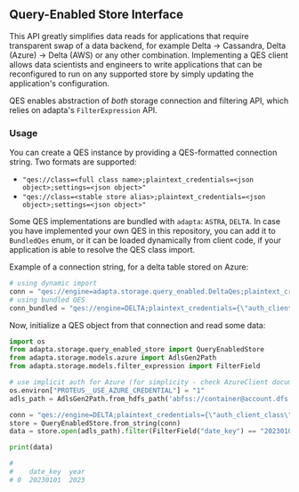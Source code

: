 ## Query-Enabled Store Interface

This API greatly simplifies data reads for applications that require transparent swap of a data backend, for example Delta -> Cassandra, Delta (Azure) -> Delta (AWS) or any other combination. Implementing a QES client allows data scientists and engineers to write applications that can be reconfigured to run on any supported store by simply updating the application's configuration.

QES enables abstraction of *both* storage connection and filtering API, which relies on adapta's `FilterExpression` API.

### Usage

You can create a QES instance by providing a QES-formatted connection string. Two formats are supported:
- `"qes://class=<full class name>;plaintext_credentials=<json object>;settings=<json object>"`
- `"qes://class=<stable store alias>;plaintext_credentials=<json object>;settings=<json object>"`

Some QES implementations are bundled with `adapta`: `ASTRA`, `DELTA`. In case you have implemented your own QES in this repository, you can add it to `BundledQes` enum, or it can be loaded dynamically from client code, if your application is able to resolve the QES class import.

Example of a connection string, for a delta table stored on Azure:
```python
# using dynamic import
conn = "qes://engine=adapta.storage.query_enabled.DeltaQes;plaintext_credentials={\"auth_client_class\":\"adapta.security.clients.AzureClient\"};settings={}"
# using bundled QES
conn_bundled = "qes://engine=DELTA;plaintext_credentials={\"auth_client_class\":\"adapta.security.clients.AzureClient\"};settings={}"
```
Now, initialize a QES object from that connection and read some data:

```python
import os
from adapta.storage.query_enabled_store import QueryEnabledStore
from adapta.storage.models.azure import AdlsGen2Path
from adapta.storage.models.filter_expression import FilterField

# use implicit auth for Azure (for simplicity - check AzureClient documentation for more options)
os.environ["PROTEUS__USE_AZURE_CREDENTIAL"] = "1"
adls_path = AdlsGen2Path.from_hdfs_path('abfss://container@account.dfs.core.windows.net/path/to/table')

conn = "qes://engine=DELTA;plaintext_credentials={\"auth_client_class\":\"adapta.security.clients.AzureClient\"};settings={}"
store = QueryEnabledStore.from_string(conn)
data = store.open(adls_path).filter(FilterField("date_key") == "20230101").select("date_key", "year").read()

print(data)

#
#    date_key  year
# 0  20230101  2023
```
